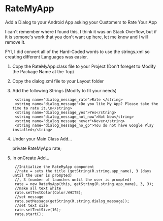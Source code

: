 # RateMyApp
Add a Dialog to your Android App asking your Customers to Rate Your App

I can't remember where I found this, I think it was on Stack Overflow, but if it is somone's work that you don't want up here, let me know and I will remove it. 

FYI, I did convert all of the Hard-Coded words to use the strings.xml so creating different Languages was easier.

1. Copy the RateMyApp.class file to your Project (Don't foreget to Modify the Package Name at the Top)
2. Copy the dialog.xml file to your Layout folder

3. Add the following Strings (Modify to fit your needs)

        <string name="dialog_message_rate">Rate </string>
        <string name="dialog_message">Do you like My App? Please take the time to rate it.\n</string>
        <string name="dialog_message_yes">Yes</string>
        <string name="dialog_message_not_now">Not Now</string>
        <string name="dialog_message_never">Never</string>
        <string name="dialog_message_no_gp">You do not have Google Play installed</string>
    
4. Under your Main Class Add...

      private RateMyApp rate;

    
5. In onCreate Add...
    
        //Initialize the RateMyApp component
        //rate = sets the title (getString(R.string.app_name), 3 (days until the user is prompted)
        //, 3 (number of launches until the user is prompted)
        rate = new RateMyApp(this, getString(R.string.app_name), 3, 3);
        //make all text white
        rate.setTextColor(Color.WHITE);
        //set message
        rate.setMessage(getString(R.string.dialog_message));
        //set text size
        rate.setTextSize(16);
        rate.start();
        
